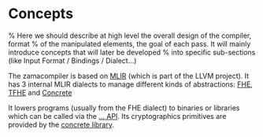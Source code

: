 # Concepts

% Here we should describe at high level the overall design of the compiler, format
% of the manipulated elements, the goal of each pass. It will mainly introduce concepts that will later be developed
% into specific sub-sections (like Input Format / Bindings / Dialect…)

The zamacompiler is based on [MLIR](https://mlir.llvm.org/) (which is part of the LLVM project).
It has 3 internal MLIR dialects to manage different kinds of abstractions: [FHE](), [TFHE]() and [Concrete]()

It lowers programs (usually from the FHE dialect) to binaries or libraries which can be called via the [... API](). 
Its cryptographics primitives are provided by  the [concrete library](https://github.com/zama-ai/concrete).

